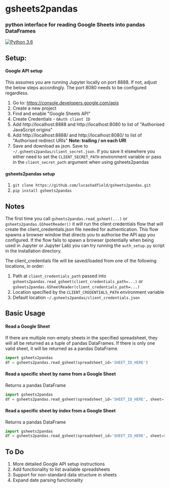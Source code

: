 # gsheets2pandas
### python interface for reading Google Sheets into pandas DataFrames

[![Python 3.6](https://img.shields.io/badge/python-3.6+-blue.svg)](#)


## Setup:

#### Google API setup
This assumes you are running Jupyter locally on port 8888. If not, adjust the below steps accordingly. The port 8080 needs to be configured regardless.

1. Go to: https://console.developers.google.com/apis
2. Create a new project
3. Find and enable "Google Sheets API"
4. Create Credentials - `OAuth client ID`
5. Add http://localhost:8888 and http://localhost:8080 to list of "Authorised JavaScript origins"
6. Add http://localhost:8888/ and http://localhost:8080/ to list of "Authorised redirect URIs" **Note: trailing / on each URI**
7. Save and download as json. Save to `~/.gsheets2pandas/client_secret.json`. If you save it elsewhere you either need to set the `CLIENT_SECRET_PATH` environment variable or pass in the `client_secret_path` argument when using gsheets2pandas

#### gsheets2pandas setup
1. `git clone https://github.com/lucashadfield/gsheets2pandas.git`
2. `pip install gsheets2pandas`



## Notes
The first time you call `gsheets2pandas.read_gsheet(...)` or `gsheets2pandas.GSheetReader()` it will run the client credentials flow that will create the client_credentials.json file needed for authentication. This flow spawns a browser window that directs you to authorise the API app you configured. If the flow fails to spawn a browser (potentially when being used in Jupyter or Jupyter Lab) you can try running the `auth_setup.py` script in the installation directory.

The client_credentials file will be saved/loaded from one of the following locations, in order:
1. Path at `client_credentials_path` passed into `gsheets2pandas.read_gsheet(client_credentials_path=...)` or `gsheets2pandas.GSheetReader(client_credentials_path=...)`
2. Location specified by the `CLIENT_CREDENTIALS_PATH` environment variable
3. Default location `~/.gsheets2pandas/client_credentials.json`



## Basic Usage

#### Read a Google Sheet
If there are multiple non-empty sheets in the specified spreadsheet, they will all be returned as a tuple of pandas DataFrames. If there is only one valid sheet, it will be returned as a pandas DataFrame.
```python
import gsheets2pandas
df = gsheets2pandas.read_gsheet(spreadsheet_id='SHEET_ID_HERE')
```

#### Read a specific sheet by name from a Google Sheet
Returns a pandas DataFrame
```python
import gsheets2pandas
df = gsheets2pandas.read_gsheet(spreadsheet_id='SHEET_ID_HERE', sheet='Sheet1')
```

#### Read a specific sheet by index from a Google Sheet
Returns a pandas DataFrame
```python
import gsheets2pandas
df = gsheets2pandas.read_gsheet(spreadsheet_id='SHEET_ID_HERE', sheet=0)
```


## To Do
1. More detailed Google API setup instructions
2. Add functionality to list available spreadsheets
3. Support for non-standard data structure in sheets
4. Expand date parsing functionality

